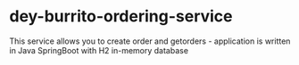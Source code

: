 # dey-burrito-ordering-service
This service allows you to create order and getorders - application is written in Java SpringBoot with H2 in-memory database
